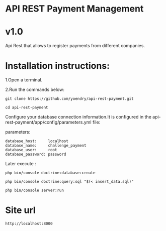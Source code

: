 # API REST Payment Management
# v1.0

Api Rest that allows to register payments from different companies.

# Installation instructions:

1.Open a terminal.

2.Run the commands below:

    git clone https://github.com/yoendry/api-rest-payment.git
    
    cd api-rest-payment

Configure your database connection information.It is configured in the api-rest-payment/app/config/parameters.yml file:

parameters:

    database_host:     localhost    
    database_name:     challenge_payment    
    database_user:     root
    database_password: password

Later execute :

    php bin/console doctrine:database:create

    php bin/console doctrine:query:sql "$(< insert_data.sql)"

    php bin/console server:run

# Site url

    http://localhost:8000
